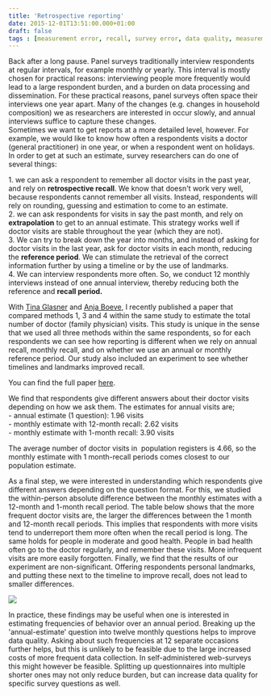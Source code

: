 ```yaml
---
title: 'Retrospective reporting'
date: 2015-12-01T13:51:00.000+01:00
draft: false
tags : [measurement error, recall, survey error, data quality, measurement, panel survey]
---
```


Back after a long pause. Panel surveys traditionally interview respondents at regular intervals, for example monthly or yearly. This interval is mostly chosen for practical reasons: interviewing people more frequently would lead to a large respondent burden, and a burden on data processing and dissemination. For these practical reasons, panel surveys often space their interviews one year apart. Many of the changes (e.g. changes in household composition) we as researchers are interested in occur slowly, and annual interviews suffice to capture these changes.  
Sometimes we want to get reports at a more detailed level, however. For example, we would like to know how often a respondents visits a doctor (general practitioner) in one year, or when a respondent went on holidays. In order to get at such an estimate, survey researchers can do one of several things:  
  
1\. we can ask a respondent to remember all doctor visits in the past year, and rely on **retrospective recall**. We know that doesn't work very well, because respondents cannot remember all visits. Instead, respondents will rely on rounding, guessing and estimation to come to an estimate.  
2\. we can ask respondents for visits in say the past month, and rely on **extrapolation** to get to an annual estimate. This strategy works well if doctor visits are stable throughout the year (which they are not).  
3\. We can try to break down the year into months, and instead of asking for doctor visits in the last year, ask for doctor visits in each month, reducing the **reference period**. We can stimulate the retrieval of the correct information further by using a timeline or by the use of landmarks.  
4\. We can interview respondents more often. So, we conduct 12 monthly interviews instead of one annual interview, thereby reducing both the reference and **recall period.**  
  
With [Tina Glasner](https://www.linkedin.com/in/tinaglasner) and [Anja Boeve](https://research.vu.nl/en/persons/anja-boev%C3%A9), I recently published a paper that compared methods 1, 3 and 4 within the same study to estimate the total number of doctor (family physician) visits. This study is unique in the sense that we used all three methods within the same respondents, so for each respondents we can see how reporting is different when we rely on annual recall, monthly recall, and on whether we use an annual or monthly reference period. Our study also included an experiment to see whether timelines and landmarks improved recall.  
  
You can find the full paper [here](http://ijpor.oxfordjournals.org/content/early/2015/09/05/ijpor.edv032).  
  
We find that respondents give different answers about their doctor visits depending on how we ask them. The estimates for annual visits are;  
\- annual estimate (1 question): 1.96 visits  
\- monthly estimate with 12-month recall: 2.62 visits  
\- monthly estimate with 1-month recall: 3.90 visits  
  
The average number of doctor visits in  population registers is 4.66, so the monthly estimate with 1 month-recall periods comes closest to our population estimate.  
  
As a final step, we were interested in understanding which respondents give different answers depending on the question format. For this, we studied the within-person absolute difference between the monthly estimates with a 12-month and 1-month recall period. The table below shows that the more frequent doctor visits are, the larger the differences between the 1 month and 12-month recall periods. This implies that respondents with more visits tend to underreport them more often when the recall period is long. The same holds for people in moderate and good health. People in bad health often go to the doctor regularly, and remember these visits. More infrequent visits are more easily forgotten. Finally, we find that the results of our experiment are non-significant. Offering respondents personal landmarks, and putting these next to the timeline to improve recall, does not lead to smaller differences.  
  

[![](https://4.bp.blogspot.com/-aVfXfHTFn90/Vl19JIYKxEI/AAAAAAAACxY/Ec917NXE9eU/s640/table%2Bfrom%2B%2Bijpor%2B%25282015%2529.png)](http://4.bp.blogspot.com/-aVfXfHTFn90/Vl19JIYKxEI/AAAAAAAACxY/Ec917NXE9eU/s1600/table%2Bfrom%2B%2Bijpor%2B%25282015%2529.png)

  
In practice, these findings may be useful when one is interested in estimating frequencies of behavior over an annual period. Breaking up the 'annual-estimate' question into twelve monthly questions helps to improve data quality. Asking about such frequencies at 12 separate occasions further helps, but this is unlikely to be feasible due to the large increased costs of more frequent data collection. In self-administered web-surveys this might however be feasible. Splitting up questionnaires into multiple shorter ones may not only reduce burden, but can increase data quality for specific survey questions as well.